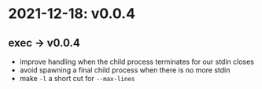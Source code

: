 
# 2021-12-18: v0.0.4

## exec -> v0.0.4

- improve handling when the child process terminates for our stdin closes
- avoid spawning a final child process when there is no more stdin
- make `-l` a short cut for `--max-lines`
